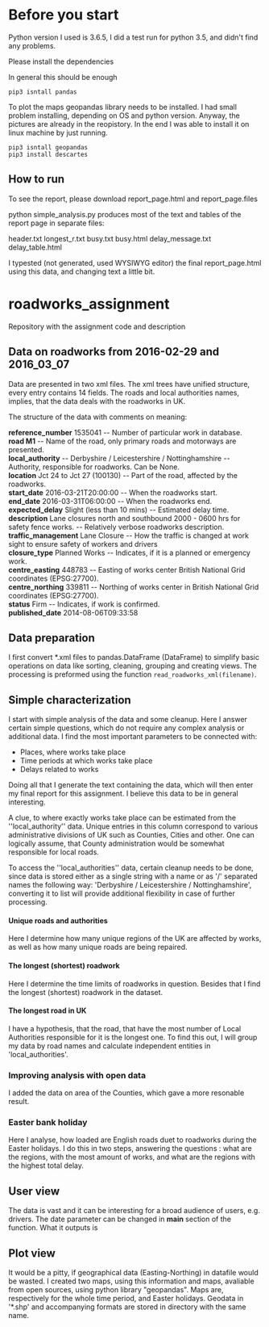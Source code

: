 # Before you start

Python version I used is 3.6.5, I did a test run for 
python 3.5, and didn't find any problems.

Please install the dependencies


In general this should be enough

```
pip3 isntall pandas
```

To plot the maps geopandas library needs to be installed.
I had small problem installing, depending on OS and python version.
Anyway, the pictures are already in the reopistory. In the end
I was able to install it on linux machine by just running.

```
pip3 isntall geopandas
pip3 install descartes
```

How to run
--

To see the report, please download report_page.html and report_page.files

python simple_analysis.py produces most of the text and tables
of the report page in separate files:

header.txt
longest_r.txt
busy.txt
busy.html
delay_message.txt
delay_table.html

I typested (not generated, used WYSIWYG editor) the final report_page.html
using this data, and changing text a little bit.

# roadworks_assignment
Repository with the assignment code and description

Data on roadworks from 2016-02-29 and 2016_03_07
--

Data are presented in two xml files. The xml trees have unified structure,
every entry contains 14 fields. The roads and local authorities names,
implies, that the data deals with the roadworks in UK.

The structure of the data with comments on meaning:

**reference_number** 1535041 -- Number of particular work in database.\
**road M1** --  Name of the road, only primary roads and motorways are presented.\
**local_authority** -- Derbyshire / Leicestershire / Nottinghamshire -- Authority, responsible for roadworks. Can be None.\
**location** Jct 24 to Jct 27 (100130) -- Part of the road, affected by the roadworks.\
**start_date** 2016-03-21T20:00:00 -- When the roadworks start.\
**end_date** 2016-03-31T06:00:00 -- When the roadworks end.\
**expected_delay** Slight (less than 10 mins) -- Estimated delay time.\
**description** Lane closures north and southbound 2000 - 0600 hrs for safety fence works. -- Relatively verbose roadworks description.\
**traffic_management** Lane Closure -- How the traffic is changed at work sight to ensure safety of workers and drivers\
**closure_type** Planned Works -- Indicates, if it is a planned or emergency work.\
**centre_easting** 448783 -- Easting of works center British National Grid coordinates (EPSG:27700).\
**centre_northing** 339811 -- Northing of works center in British National Grid coordinates (EPSG:27700).\
**status** Firm -- Indicates, if work is confirmed.\
**published_date** 2014-08-06T09:33:58

Data preparation
--

I first convert \*.xml files to pandas.DataFrame (DataFrame) to simplify basic operations
on data like sorting, cleaning, grouping and creating views. The processing is preformed
using the function ``read_roadworks_xml(filename)``.

Simple characterization
--

I start with simple analysis of the data and some cleanup. Here I answer certain simple
questions, which do not require any complex analysis or additional data.
I find the most important parameters to be connected with:
- Places, where works take place
- Time periods at which works take place 
- Delays related to works

Doing all that I generate the text containing the data, which will then enter my final
report for this assignment. I believe this data to be in general interesting. 

A clue, to where exactly works take place can be estimated from the ''local_authority''
data. Unique entries in this column correspond to various administrative divisions of UK
such as Counties, Cities and other. One can logically assume, that County administration
would be somewhat responsible for local roads.

To access the ''local_authorities'' data, certain cleanup needs to be done, since data is
stored either as a single string with a name or as '/' separated names the following way:
'Derbyshire / Leicestershire / Nottinghamshire', converting it to list will provide
additional flexibility in case of further processing. 

#### Unique roads and authorities 

Here I determine how many unique regions of the UK are affected by works, as well as how
many unique roads are being repaired.

#### The longest (shortest) roadwork

Here I determine the time limits of roadworks in question. Besides that I find the longest
(shortest) roadwork in the dataset. 

#### The longest road in UK

I have a hypothesis, that the road, that have the most number of Local Authorities
responsible for it is the longest one. To find this out, I will group my data by road 
names and calculate independent entities in 'local_authorities'.

### Improving analysis with open data

I added the data on area of the Counties, which gave a more resonable result.


### Easter bank holiday

Here I analyse, how loaded are English roads duet to roadworks during the Easter holidays.
I do this in two steps, answering the questions : what are the regions, with the most 
amount of works, and what are the regions with the highest total delay.

User view
--
The data is vast and it can be interesting for a broad audience of users, e.g. drivers. 
The date parameter can be changed in __main__ section of the function. What it outputs is

Plot view
--
It would be a pitty, if geographical data (Easting-Northing) in datafile would be wasted.
I created two maps, using this information and maps, avaliable from open sources, using 
python library "geopandas". Maps are, respectively for the whole time period, and Easter 
holidays. Geodata in '\*.shp' and accompanying formats are stored in directory with the same name. 
